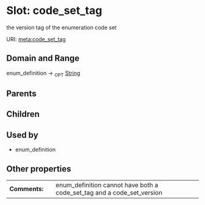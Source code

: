 
# Slot: code_set_tag


the version tag of the enumeration code set

URI: [meta:code_set_tag](https://w3id.org/biolink/biolinkml/meta/code_set_tag)


## Domain and Range

enum_definition ->  <sub>OPT</sub> [String](types/String.md)

## Parents


## Children


## Used by

 * enum_definition

## Other properties

|  |  |  |
| --- | --- | --- |
| **Comments:** | | enum_definition cannot have both a code_set_tag and a code_set_version |

